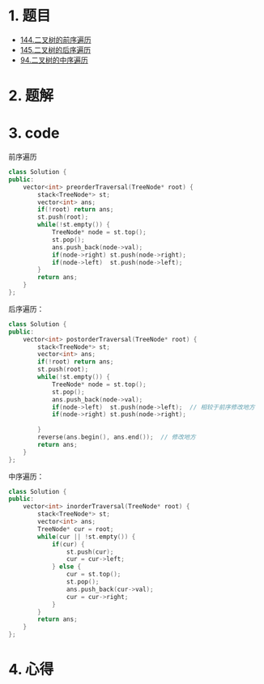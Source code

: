 # 1. 题目

- [144.二叉树的前序遍历](https://leetcode-cn.com/problems/binary-tree-preorder-traversal/)
- [145.二叉树的后序遍历](https://leetcode-cn.com/problems/binary-tree-postorder-traversal/)
- [94.二叉树的中序遍历](https://leetcode-cn.com/problems/binary-tree-inorder-traversal/)

# 2. 题解
# 3. code

前序遍历

```c++
class Solution {
public:
    vector<int> preorderTraversal(TreeNode* root) {
        stack<TreeNode*> st;
        vector<int> ans;
        if(!root) return ans;
        st.push(root);
        while(!st.empty()) {
            TreeNode* node = st.top();
            st.pop();
            ans.push_back(node->val);
            if(node->right) st.push(node->right);
            if(node->left)  st.push(node->left);
        }
        return ans;
    }
};

```
后序遍历：

```c++
class Solution {
public:
    vector<int> postorderTraversal(TreeNode* root) {
        stack<TreeNode*> st;
        vector<int> ans;
        if(!root) return ans;
        st.push(root);
        while(!st.empty()) {
            TreeNode* node = st.top();
            st.pop();
            ans.push_back(node->val);
            if(node->left)  st.push(node->left);  // 相较于前序修改地方
            if(node->right) st.push(node->right);
            
        }
        reverse(ans.begin(), ans.end());  // 修改地方
        return ans;
    }
};

```

中序遍历：

```c++
class Solution {
public:
    vector<int> inorderTraversal(TreeNode* root) {
        stack<TreeNode*> st;
        vector<int> ans;
        TreeNode* cur = root;
        while(cur || !st.empty()) {
            if(cur) {
                st.push(cur);
                cur = cur->left;
            } else {
                cur = st.top();
                st.pop();
                ans.push_back(cur->val);
                cur = cur->right;
            }
        }
        return ans;
    }
};
```



# 4. 心得
